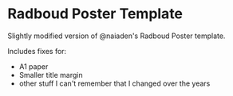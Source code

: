 # Radboud Poster Template

Slightly modified version of @naiaden's Radboud Poster template.

Includes fixes for:

* A1 paper
* Smaller title margin
* other stuff I can't remember that I changed over the years
